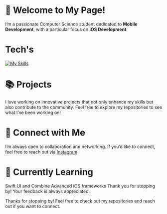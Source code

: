 
# 👋 Welcome to My Page!

I’m a passionate Computer Science student dedicated to **Mobile Development**, with a particular focus on **iOS Development**.

# Tech's

[![My Skills](https://skillicons.dev/icons?i=js,react,ts,swift)](https://skillicons.dev)

# 📚 Projects
I love working on innovative projects that not only enhance my skills but also contribute to the community. Feel free to explore my repositories to see what I’ve been working on!

# 💬 Connect with Me

I’m always open to collaboration and networking. If you’d like to connect, feel free to reach out via [Instagram](https://www.instagram.com/itskevinbrivio/)

# 🌱 Currently Learning

Swift UI and Combine
Advanced iOS frameworks
Thank you for stopping by! Your feedback is always appreciated.

Thanks for stopping by! Feel free to check out my repositories and reach out if you want to connect.
